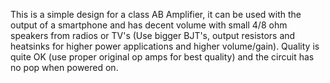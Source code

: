 This is a simple design for a class AB Amplifier, it can be used with the output of a smartphone and has decent volume with small 4/8 ohm speakers from radios or TV's (Use bigger BJT's, output resistors and heatsinks for higher power applications and higher volume/gain). Quality is quite OK (use proper original op amps for best quality) and the circuit has no pop when powered on.
